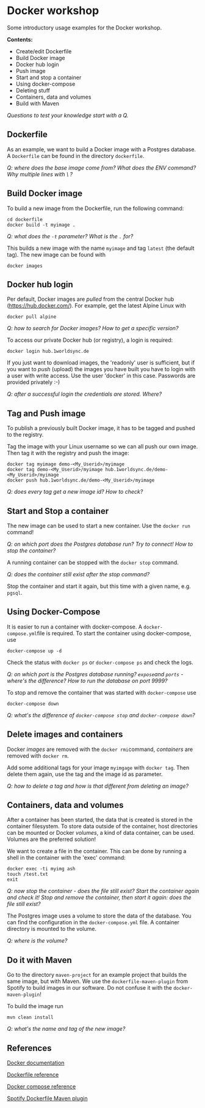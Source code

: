 # Docker workshop

Some introductory usage examples for the Docker workshop.

**Contents:**

- Create/edit Dockerfile
- Build Docker image
- Docker hub login
- Push image
- Start and stop a container
- Using docker-compose
- Deleting stuff
- Containers, data and volumes
- Build with Maven

*Questions to test your knowledge start with a Q.*

## Dockerfile

As an example, we want to build a Docker image with a Postgres database. A `Dockerfile` can be found in the directory `dockerfile`.

*Q: where does the base image come from? What does the ENV command? Why multiple lines with \ ?*

## Build Docker image

To build a new image from the Dockerfile, run the following command:

    cd dockerfile
    docker build -t myimage .

*Q: what does the `-t` parameter? What is the `.` for?*

This builds a new image with the name `myimage` and tag `latest` (the default tag). The new image can be found with 

    docker images

## Docker hub login

Per default, Docker images are *pulled* from the central Docker hub (https://hub.docker.com/).
For example, get the latest Alpine Linux with
    
    docker pull alpine

*Q: how to search for Docker images? How to get a specific version?*

To access our private Docker hub (or registry), a login is required:

    docker login hub.1worldsync.de

If you just want to download images, the 'readonly' user is sufficient, but if
you want to *push* (upload) the images you have built you have to login with
a user with write access. Use the user 'docker' in this case. Passwords are
provided privately :-)

*Q: after a successful login the credentials are stored. Where?*

## Tag and Push image

To publish a previously built Docker image, it has to be tagged and pushed to the registry.

Tag the image with your Linux username so we can all push our own image. Then tag it
with the registry and push the image:

    docker tag myimage demo-<My_Userid>/myimage
    docker tag demo-<My_Userid>/myimage hub.1worldsync.de/demo-<My_Userid>/myimage
    docker push hub.1worldsync.de/demo-<My_Userid>/myimage

*Q: does every tag get a new image id? How to check?*

## Start and Stop a container

The new image can be used to start a new container. Use the `docker run` command!

*Q: on which port does the Postgres database run? Try to connect! How to stop the container?*

A running container can be stopped with the `docker stop` command.

*Q: does the container still exist after the stop command?*

Stop the container and start it again, but this time with a given name, e.g. `pgsql`. 

## Using Docker-Compose

It is easier to run a container with docker-compose. A `docker-compose.yml`file is required. To start the container using docker-compose, use

    docker-compose up -d

Check the status with `docker ps` or `docker-compose ps` and check the logs.

*Q: on which port is the Postgres database running? `expose`and `ports` - where's the difference? How to run the database on port 9999?*

To stop and remove the container that was started with `docker-compose` use

    docker-compose down

*Q: what's the difference of `docker-compose stop` and `docker-compose down`?*

## Delete images and containers

Docker _images_ are removed with the `docker rmi`command, _containers_ are removed with `docker rm`.

Add some additional tags for your image `myimgage` with `docker tag`. Then delete them again, use the tag and the image id as parameter. 

*Q: how to delete a tag and how is that different from deleting an image?*

## Containers, data and volumes

After a container has been started, the data that is created is stored in the container filesystem. 
To store data outside of the container, host directories can be mounted or Docker _volumes_, a kind of data container, can be used. Volumes are the preferred solution!

We want to create a file in the container. This can be done by running a shell in the container with the 'exec' command:

    docker exec -ti myimg ash
    touch /test.txt
    exit
    
*Q: now stop the container - does the file still exist? Start the container again and check it! Stop and remove the container, then start it again: does the file still exist?*

The Postgres image uses a volume to store the data of the database. You can find the configuration in the `docker-compose.yml` file. A container directory is mounted to the volume.

*Q: where is the volume?*

## Do it with Maven

Go to the directory `maven-project` for an example project that builds the same image, but with Maven.
We use the `dockerfile-maven-plugin` from Spotify to build images in our software. Do not confuse it with the `docker-maven-plugin`!

To build the image run

    mvn clean install

*Q: what's the name and tag of the new image?*


## References

[Docker documentation](https://docs.docker.com/)

[Dockerfile reference](https://docs.docker.com/engine/reference/builder/)

[Docker compose reference](https://docs.docker.com/compose/compose-file/compose-file-v2/)

[Spotify Dockerfile Maven plugin](https://github.com/spotify/dockerfile-maven)
